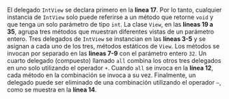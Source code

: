 ﻿
El delegado `IntView` se declara primero en la **linea 17**. Por lo tanto, cualquier instancia de `IntView` solo puede referirse a un método que retorne `void` y que tenga un solo parámetro de tipo `int`. La clase `View`, en las **líneas 19 a 35**, agrupa tres métodos que muestran diferentes vistas de un parámetro entero. Tres delegados de `IntView` se instancian en las **líneas 3-5** y se asignan a cada uno de los tres, métodos estáticos de `View`. Los métodos se invocan por separado en las **lineas 7-9** con el parámetro entero `32`. Un cuarto delegado (compuesto) llamado `all` combina los otros tres delegados en uno solo utilizando el operador `+`. Cuando `all` se invoca en la **línea 12**, cada método en la combinación se invoca a su vez. Finalmente, un delegado puede ser eliminado de una combinación utilizando el operador `—`, como se muestra en la **línea 14**. 